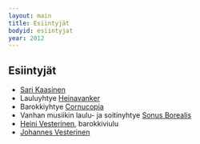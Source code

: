 ```yaml
---
layout: main
title: Esiintyjät
bodyid: esiintyjat
year: 2012
---
```

## Esiintyjät

- [Sari Kaasinen](http://www.sarikaasinen.com/fi/etusivu/sari+kaasinen/)
- Lauluyhtye [Heinavanker](heinavanker/)
- Barokkiyhtye [Cornucopia](cornucopia/)
- Vanhan musiikin laulu- ja soitinyhtye [Sonus Borealis](sonus-borealis/)
- [Heini Vesterinen](vesteriset/#heini), barokkiviulu
- [Johannes Vesterinen](vesteriset/)
